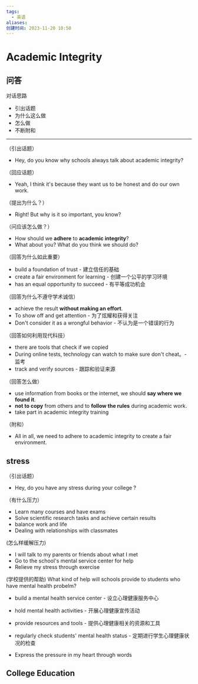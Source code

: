 ```yaml
---
tags:
  - 英语
aliases: 
创建时间: 2023-11-20 10:50
---
```

# Academic Integrity

## 问答

对话思路
- 引出话题
- 为什么这么做
- 怎么做
- 不断附和
---

（引出话题）
- Hey, do you know why schools always talk about academic integrity?

（回应话题）
- Yeah, I think it's because they want us to be honest and do our own work.

（提出为什么？）
- Right! But why is it so important, you know?

（问应该怎么做？）
- How should we **adhere** to **academic integrity**?
- What about you? What do you think we should do?

（回答为什么如此重要）
- build a foundation of trust - 建立信任的基础
- create a fair environment for learning - 创建一个公平的学习环境
-  has an equal opportunity to succeed - 有平等成功机会

（回答为什么不遵守学术诚信）
-  achieve the  result **without making an effort**.
- To show off and get attention - 为了炫耀和获得关注
- Don't consider it as a wrongful behavior - 不认为是一个错误的行为

（回答如何利用现代科技）

- there are tools that check if we copied
- During online tests, technology can watch to make sure don't cheat。- 监考
- track and verify sources - 跟踪和验证来源

（回答怎么做）
- use information from books or the internet, we should **say where we found it**. 
-  **not to copy** from others and to **follow the rules** during academic work. 
- take part in academic integrity training

（附和）
- All in all, we need to adhere to academic integrity to create a fair environment.


## stress

（引出话题）
- Hey, do you have any stress during your college ?

（有什么压力）
- Learn many courses and have exams
- Solve scientific research tasks and achieve certain results
- balance work and life
- Dealing with relationships with classmates

(怎么样缓解压力)

- I will talk to my parents or friends about what I met
- Go to the school's mental service center for help
- Relieve my stress through exercise

(学校提供的帮助) What kind of help will schools provide to students who have mental health probelm?

- build a mental health service center - 设立心理健康服务中心
- hold mental health activities - 开展心理健康宣传活动
- provide resources and tools - 提供心理健康相关的资源和工具
- regularly check students' mental health status - 定期进行学生心理健康状况的检查


- Express the pressure in my heart through words


## College Education



